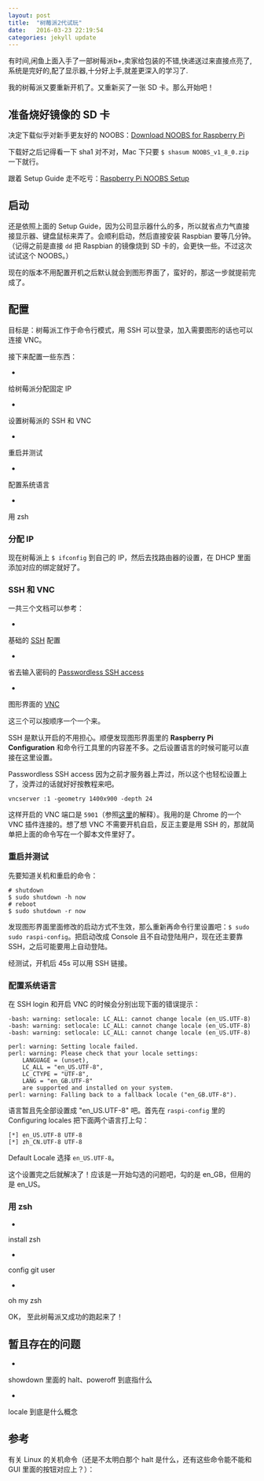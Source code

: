 ```yaml
---
layout: post
title:  "树莓派2代试玩"
date:   2016-03-23 22:19:54
categories: jekyll update
---
```

有时间,闲鱼上面入手了一部树莓派b+,卖家给包装的不错,快递送过来直接点亮了,系统是完好的,配了显示器,十分好上手,就差更深入的学习了.

我的树莓派又要重新开机了。又重新买了一张 SD 卡。那么开始吧！

## 准备烧好镜像的 SD 卡

决定下载似乎对新手更友好的 NOOBS：[Download NOOBS for Raspberry Pi](https://www.raspberrypi.org/downloads/noobs/)

下载好之后记得看一下 sha1 对不对，Mac 下只要 `$ shasum NOOBS_v1_8_0.zip` 一下就行。

跟着 Setup Guide 走不吃亏：[Raspberry Pi NOOBS Setup](https://www.raspberrypi.org/help/noobs-setup/)

## 启动

还是依照上面的 Setup Guide，因为公司显示器什么的多，所以就省点力气直接接显示器、键盘鼠标来弄了。会顺利启动，然后直接安装 Raspbian 要等几分钟。（记得之前是直接 `dd` 把 Raspbian 的镜像烧到 SD 卡的，会更快一些。不过这次试试这个 NOOBS。）

现在的版本不用配置开机之后默认就会到图形界面了，蛮好的，那这一步就提前完成了。

## 配置

目标是：树莓派工作于命令行模式，用 SSH 可以登录，加入需要图形的话也可以连接 VNC。

接下来配置一些东西：

- 
给树莓派分配固定 IP

- 
设置树莓派的 SSH 和 VNC

- 
重启并测试

- 
配置系统语言

- 
用 zsh

### 分配 IP

现在树莓派上 `$ ifconfig` 到自己的 IP，然后去找路由器的设置，在 DHCP 里面添加对应的绑定就好了。

### SSH 和 VNC

一共三个文档可以参考：

- 
基础的 [SSH](https://www.raspberrypi.org/documentation/remote-access/ssh/) 配置

- 
省去输入密码的 [Passwordless SSH access](https://www.raspberrypi.org/documentation/remote-access/ssh/passwordless.md)

- 
图形界面的 [VNC](https://www.raspberrypi.org/documentation/remote-access/vnc/README.md)

这三个可以按顺序一个一个来。

SSH 是默认开启的不用担心。顺便发现图形界面里的 **Raspberry Pi Configuration** 和命令行工具里的内容差不多。之后设置语言的时候可能可以直接在这里设置。

Passwordless SSH access 因为之前才服务器上弄过，所以这个也轻松设置上了，没弄过的话就好好按教程来吧。

    vncserver :1 -geometry 1400x900 -depth 24

这样开启的 VNC 端口是 `5901`（参照[这里](http://elinux.org/RPi_VNC_Server)的解释）。我用的是 Chrome 的一个 VNC 插件连接的。想了想 VNC 不需要开机自启，反正主要是用 SSH 的，那就简单把上面的命令写在一个脚本文件里好了。

### 重启并测试

先要知道关机和重启的命令：

    # shutdown
    $ sudo shutdown -h now
    # reboot
    $ sudo shutdown -r now

发现图形界面里面修改的启动方式不生效，那么重新再命令行里设置吧：`$ sudo sudo raspi-config`。把启动改成 Console 且不自动登陆用户，现在还主要靠 SSH，之后可能要用上自动登陆。

经测试，开机后 45s 可以用 SSH 链接。

### 配置系统语言

在 SSH login 和开启 VNC 的时候会分别出现下面的错误提示：

    -bash: warning: setlocale: LC_ALL: cannot change locale (en_US.UTF-8)
    -bash: warning: setlocale: LC_ALL: cannot change locale (en_US.UTF-8)
    -bash: warning: setlocale: LC_ALL: cannot change locale (en_US.UTF-8)

    perl: warning: Setting locale failed.
    perl: warning: Please check that your locale settings:
        LANGUAGE = (unset),
        LC_ALL = "en_US.UTF-8",
        LC_CTYPE = "UTF-8",
        LANG = "en_GB.UTF-8"
        are supported and installed on your system.
    perl: warning: Falling back to a fallback locale ("en_GB.UTF-8").

语言暂且先全部设置成 "en_US.UTF-8" 吧。首先在 `raspi-config` 里的 Configuring locales 把下面两个语言打上勾：

    [*] en_US.UTF-8 UTF-8
    [*] zh_CN.UTF-8 UTF-8

Default Locale 选择 `en_US.UTF-8`。

这个设置完之后就解决了！应该是一开始勾选的问题吧，勾的是 en_GB，但用的是 en_US。

### 用 zsh

- 
install zsh

- 
config git user

- 
oh my zsh

OK， 至此树莓派又成功的跑起来了！

## 暂且存在的问题

- 
showdown 里面的 halt、poweroff 到底指什么

- 
locale 到底是什么概念

## 参考

有关 Linux 的关机命令（还是不太明白那个 halt 是什么，还有这些命令能不能和 GUI 里面的按钮对应上？）：